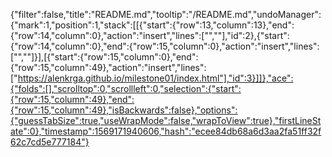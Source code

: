 {"filter":false,"title":"README.md","tooltip":"/README.md","undoManager":{"mark":1,"position":1,"stack":[[{"start":{"row":13,"column":13},"end":{"row":14,"column":0},"action":"insert","lines":["",""],"id":2},{"start":{"row":14,"column":0},"end":{"row":15,"column":0},"action":"insert","lines":["",""]}],[{"start":{"row":15,"column":0},"end":{"row":15,"column":49},"action":"insert","lines":["https://alenkrga.github.io/milestone01/index.html"],"id":3}]]},"ace":{"folds":[],"scrolltop":0,"scrollleft":0,"selection":{"start":{"row":15,"column":49},"end":{"row":15,"column":49},"isBackwards":false},"options":{"guessTabSize":true,"useWrapMode":false,"wrapToView":true},"firstLineState":0},"timestamp":1569171940606,"hash":"ecee84db68a6d3aa2fa51ff32f62c7cd5e777184"}